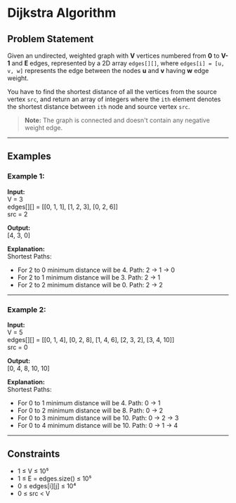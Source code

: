 # Dijkstra Algorithm


## Problem Statement

Given an undirected, weighted graph with **V** vertices numbered from **0** to **V-1** and **E** edges, represented by a 2D array `edges[][]`, where `edges[i] = [u, v, w]` represents the edge between the nodes **u** and **v** having **w** edge weight.

You have to find the shortest distance of all the vertices from the source vertex `src`, and return an array of integers where the `ith` element denotes the shortest distance between `ith` node and source vertex `src`.

> **Note:** The graph is connected and doesn't contain any negative weight edge.

---

## Examples

### Example 1:

**Input:**  
V = 3  
edges[][] = [[0, 1, 1], [1, 2, 3], [0, 2, 6]]  
src = 2  

**Output:**  
[4, 3, 0]

**Explanation:**  
Shortest Paths:
- For 2 to 0 minimum distance will be 4. Path: 2 -> 1 -> 0
- For 2 to 1 minimum distance will be 3. Path: 2 -> 1
- For 2 to 2 minimum distance will be 0. Path: 2 -> 2

---

### Example 2:

**Input:**  
V = 5  
edges[][] = [[0, 1, 4], [0, 2, 8], [1, 4, 6], [2, 3, 2], [3, 4, 10]]  
src = 0

**Output:**  
[0, 4, 8, 10, 10]

**Explanation:**  
Shortest Paths:
- For 0 to 1 minimum distance will be 4. Path: 0 -> 1
- For 0 to 2 minimum distance will be 8. Path: 0 -> 2
- For 0 to 3 minimum distance will be 10. Path: 0 -> 2 -> 3
- For 0 to 4 minimum distance will be 10. Path: 0 -> 1 -> 4

---

## Constraints

- 1 ≤ V ≤ 10⁵  
- 1 ≤ E = edges.size() ≤ 10⁵  
- 0 ≤ edges[i][j] ≤ 10⁴  
- 0 ≤ src < V


